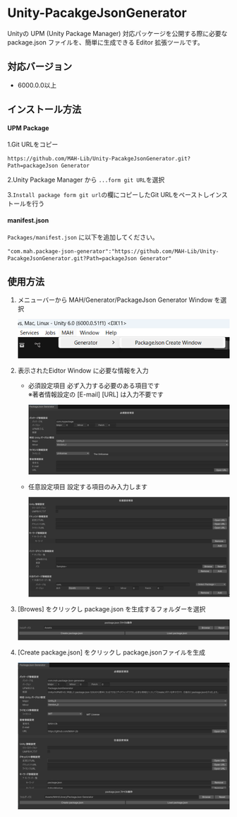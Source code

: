 # Unity-PacakgeJsonGenerator
Unityの UPM (Unity Package Manager) 対応パッケージを公開する際に必要な package.json ファイルを、簡単に生成できる Editor 拡張ツールです。

## 対応バージョン

- 6000.0.0以上

## インストール方法

#### UPM Package

1.Git URLをコピー
```
https://github.com/MAH-Lib/Unity-PacakgeJsonGenerator.git?Path=packageJson Generator
```
2.Unity Package Manager から `...form git URL`を選択

3.`Install package form git url`の欄にコピーしたGit URLをペーストしインストールを行う

#### manifest.json

`Packages/manifest.json` に以下を追加してください。  
```
"com.mah.package-json-generator":"https://github.com/MAH-Lib/Unity-PacakgeJsonGenerator.git?Path=packageJson Generator"
```

<!-- 必要な場合に記述 --> 
## 使用方法
1. メニューバーから MAH/Generator/PackageJson Generator Window を選択

   ![Image1](Image/Image1.png)

2. 表示されたEidtor Window に必要な情報を入力

   - 必須設定項目
     必ず入力する必要のある項目です  
     ※著者情報設定の [E-mail] [URL] は入力不要です
     
     ![Image2](Image/Image2.png)

   - 任意設定項目
     設定する項目のみ入力します

     ![Image3](Image/Image3.png)

3. [Browes] をクリックし package.json を生成するフォルダーを選択

   ![Image4](Image/Image4.png)
   
4. [Create package.json] をクリックし package.jsonファイルを生成

   ![Image5](Image/Image5.png)
